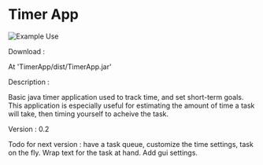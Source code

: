 Timer App
===
![Example Use](https://raw.github.com/kieda/DesktopApps/timerapp/TimerApp/timerapp-snapshot.png)

Download : 

At 'TimerApp/dist/TimerApp.jar'


Description : 

Basic java timer application used to track time, and set short-term goals. This application is especially useful for estimating the amount of time a task will take, then timing yourself to acheive the task.


Version : 0.2 

Todo for next version : have a task queue, customize the time settings, task on the fly. Wrap text for the task at hand. Add gui settings.
